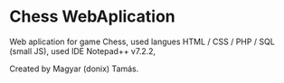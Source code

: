 # Chess WebAplication

Web aplication for game Chess,
used langues HTML / CSS / PHP / SQL (small JS),
used IDE Notepad++ v7.2.2,

Created by Magyar (donix) Tamás.
